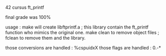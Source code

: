 42 cursus ft_printf


final grade was 100%


usage :
make will create libftprintf.a ; this library contain the ft_printf function who mimics the original one.
make clean to remove object files ; fclean to remove them and the library.



those conversions are handled : %cspuidxX 
those flags are handled : 0.-*
